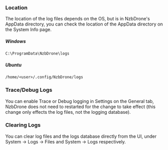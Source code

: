 ### Location ###
The location of the log files depends on the OS, but is in NzbDrone's AppData directory, you can check the location of the AppData directory on the System Info page.

##### Windows #####
`C:\ProgramData\NzbDrone\logs`

##### Ubuntu #####
`/home/<user>/.config/NzbDrone/logs`


### Trace/Debug Logs ###
You can enable Trace or Debug logging in Settings on the General tab, NzbDrone does not need to restarted for the change to take effect (this change only effects the log files, not the logging database).


### Clearing Logs ###
You can clear log files and the logs database directly from the UI, under System -> Logs -> Files and System -> Logs respectively.